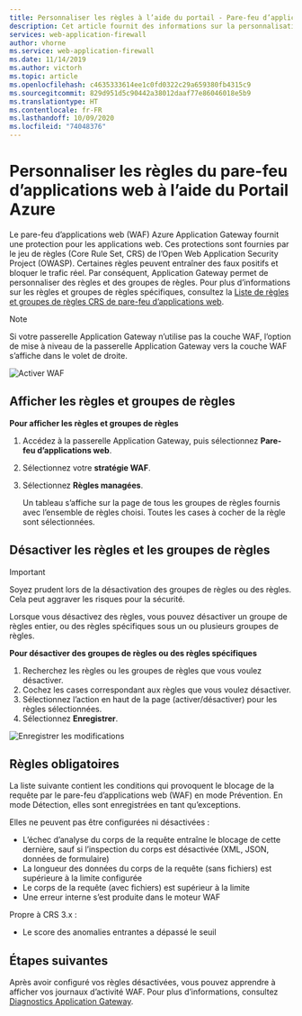 ```yaml
---
title: Personnaliser les règles à l’aide du portail - Pare-feu d’applications web Azure
description: Cet article fournit des informations sur la personnalisation des règles de pare-feu d’applications web dans Application Gateway avec le Portail Azure.
services: web-application-firewall
author: vhorne
ms.service: web-application-firewall
ms.date: 11/14/2019
ms.author: victorh
ms.topic: article
ms.openlocfilehash: c4635333614ee1c0fd0322c29a659380fb4315c9
ms.sourcegitcommit: 829d951d5c90442a38012daaf77e86046018e5b9
ms.translationtype: HT
ms.contentlocale: fr-FR
ms.lasthandoff: 10/09/2020
ms.locfileid: "74048376"
---
```

# <a name="customize-web-application-firewall-rules-using-the-azure-portal"></a>Personnaliser les règles du pare-feu d’applications web à l’aide du Portail Azure

Le pare-feu d’applications web (WAF) Azure Application Gateway fournit une protection pour les applications web. Ces protections sont fournies par le jeu de règles (Core Rule Set, CRS) de l’Open Web Application Security Project (OWASP). Certaines règles peuvent entraîner des faux positifs et bloquer le trafic réel. Par conséquent, Application Gateway permet de personnaliser des règles et des groupes de règles. Pour plus d’informations sur les règles et groupes de règles spécifiques, consultez la [Liste de règles et groupes de règles CRS de pare-feu d’applications web](application-gateway-crs-rulegroups-rules.md).

>[!NOTE]
> Si votre passerelle Application Gateway n’utilise pas la couche WAF, l’option de mise à niveau de la passerelle Application Gateway vers la couche WAF s’affiche dans le volet de droite. 

![Activer WAF][fig1]

## <a name="view-rule-groups-and-rules"></a>Afficher les règles et groupes de règles

**Pour afficher les règles et groupes de règles**
1. Accédez à la passerelle Application Gateway, puis sélectionnez **Pare-feu d’applications web**.  
2. Sélectionnez votre **stratégie WAF**.
2. Sélectionnez **Règles managées**.

   Un tableau s’affiche sur la page de tous les groupes de règles fournis avec l’ensemble de règles choisi. Toutes les cases à cocher de la règle sont sélectionnées.

## <a name="disable-rule-groups-and-rules"></a>Désactiver les règles et les groupes de règles

> [!IMPORTANT]
> Soyez prudent lors de la désactivation des groupes de règles ou des règles. Cela peut aggraver les risques pour la sécurité.

Lorsque vous désactivez des règles, vous pouvez désactiver un groupe de règles entier, ou des règles spécifiques sous un ou plusieurs groupes de règles. 

**Pour désactiver des groupes de règles ou des règles spécifiques**

   1. Recherchez les règles ou les groupes de règles que vous voulez désactiver.
   2. Cochez les cases correspondant aux règles que vous voulez désactiver. 
   3. Sélectionnez l’action en haut de la page (activer/désactiver) pour les règles sélectionnées.
   2. Sélectionnez **Enregistrer**. 

![Enregistrer les modifications][3]

## <a name="mandatory-rules"></a>Règles obligatoires

La liste suivante contient les conditions qui provoquent le blocage de la requête par le pare-feu d’applications web (WAF) en mode Prévention. En mode Détection, elles sont enregistrées en tant qu’exceptions.

Elles ne peuvent pas être configurées ni désactivées :

* L’échec d’analyse du corps de la requête entraîne le blocage de cette dernière, sauf si l’inspection du corps est désactivée (XML, JSON, données de formulaire)
* La longueur des données du corps de la requête (sans fichiers) est supérieure à la limite configurée
* Le corps de la requête (avec fichiers) est supérieur à la limite
* Une erreur interne s’est produite dans le moteur WAF

Propre à CRS 3.x :

* Le score des anomalies entrantes a dépassé le seuil

## <a name="next-steps"></a>Étapes suivantes

Après avoir configuré vos règles désactivées, vous pouvez apprendre à afficher vos journaux d’activité WAF. Pour plus d’informations, consultez [Diagnostics Application Gateway](../../application-gateway/application-gateway-diagnostics.md#diagnostic-logging).

[fig1]: ../media/application-gateway-customize-waf-rules-portal/1.png
[3]: ../media/application-gateway-customize-waf-rules-portal/figure3.png
